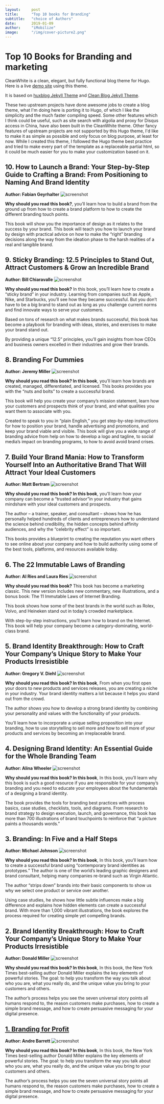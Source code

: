 ```yaml
---
layout:     post
title:      "Top 10 books for Branding"
subtitle:   "choice of Authors"
date:       2019-01-09
author:     "iMobilize"
image:      "/img/cover-picture2.png"
---
```


# Top 10 Books for Branding and marketing

CleanWhite is a clean, elegant, but fully functional blog theme for Hugo. Here is a live [demo site](https://zhaohuabing.com) using this theme.  

It is based on [huxblog Jekyll Theme](https://github.com/Huxpro/huxpro.github.io)
and [Clean Blog Jekyll Theme](https://github.com/BlackrockDigital/startbootstrap-clean-blog-jekyll).

These two upstream projects have done awesome jobs to create a blog theme, what I'm doing here is porting it to Hugo, of which I like the simplicity and the much faster compiling speed. Some other features which I think could be useful, such as site search with algolia and proxy for Disqus access in China, have also been built in the CleanWhite theme. Other fancy features of upstream projects are not supported by this Hugo theme, I'd like to make it as simple as possible and only focus on blog purpose, at least for now.
While I created this theme, I followed the Hugo theme best practice and tried to make every part of the template as a replaceable partial html, so it could be much easier for you to make your customization based on it.

## 10. How to Launch a Brand: Your Step-by-Step Guide to Crafting a Brand: From Positioning to Naming And Brand Identity

**Author: Fabian Geyrhalter**
![screenshot](/img/book-10.jpg)

**Why should you read this book?**, you’ll learn how to build a brand from the ground up from how to create a brand platform to how to create the different branding touch points.

This book will show you the importance of design as it relates to the success by your brand. This book will teach you how to launch your brand by design with practical advice on how to make the “right” branding decisions along the way from the ideation phase to the harsh realities of a real and tangible brand.

## 9. Sticky Branding: 12.5 Principles to Stand Out, Attract Customers & Grow an Incredible Brand

**Author: Bill Chiaravalle**
![screenshot](/img/book-9.jpg)

**Why should you read this book?** In this book, you’ll learn how to create a “sticky brand” in your industry. Learning from companies such as Apple, Nike, and Starbucks, you’ll see how they became successful. But you don’t have to be a big brand to stand out as long as you challenge current norms and find innovate ways to serve your customers.

Based on tons of research on what makes brands successful, this book has become a playbook for branding with ideas, stories, and exercises to make your brand stand out.

By providing a unique “12.5” principles, you’ll gain insights from how CEOs and business owners excelled in their industries and grow their brands.
## 8. Branding For Dummies

**Author: Jeremy Miller**
![screenshot](/img/book-8.jpg)

**Why should you read this book? In this book**, you’ll learn how brands are created, managed, differentiated, and licensed. This books provides you with the “nuts and bolts” to create a successful brand.

This book will help you create your company’s mission statement, learn how your customers and prospects think of your brand, and what qualities you want them to associate with you.

Created to speak to you in “plain English,” you get step-by-step instructions for how to position your brand, handle advertising and promotions, and keep your brand viable and visible. This book will give you a wide range of branding advice from help on how to develop a logo and tagline, to social media’s impact on branding programs, to how to avoid avoid brand crises.

## 7. Build Your Brand Mania: How to Transform Yourself Into an Authoritative Brand That Will Attract Your Ideal Customers

**Author: Matt Bertram**
![screenshot](/img/book-7.jpg)

**Why should you read this book? In this book**, you’ll learn how your company can become a “trusted advisor”in your industry that gains mindshare with your ideal customers and prospects.

The author – a trainer, speaker, and consultant – shows how he has personally helped hundreds of clients and entrepreneurs how to understand the science behind credibility, the hidden concepts behind affinity audiences, and why the “celebrity effect” is so important.

This books provides a blueprint to creating the reputation you want others to see online about your company and how to build authority using some of the best tools, platforms, and resources available today.

## 6. The 22 Immutable Laws of Branding

**Author:  Al Ries and Laura Ries**
![screenshot](/img/book-6.jpg)

**Why should you read this book?** This book has become a marketing classic. This new version includes new commentary, new illustrations, and a bonus book: The 11 Immutable Laws of Internet Branding. 

This book shows how some of the best brands in the world such as Rolex, Volvo, and Heineken stand out in today’s crowded marketplace.

With step-by-step instructions, you’ll learn how to brand on the Internet. This book will help your company become a category-dominating, world-class brand.


## 5. Brand Identity Breakthrough: How to Craft Your Company’s Unique Story to Make Your Products Irresistible

**Author: Gregory V. Diehl**
![screenshot](/img/book-5.jpg)

**Why should you read this book? In this book**, From when you first open your doors to new products and services releases, you are creating a niche in your industry. Your brand identity matters a lot because it helps you stand out from the crowd.

The author shows you how to develop a strong brand identity by combining your personality and values with the functionality of your products.

You’ll learn how to incorporate a unique selling proposition into your branding, how to use storytelling to sell more and how to sell more of your products and services by becoming an irreplaceable brand.

## 4. Designing Brand Identity: An Essential Guide for the Whole Branding Team

**Author: Alina Wheeler**
![screenshot](/img/book-4.jpg)

**Why should you read this book? In this book**, In this book, you’ll learn why this book is such a good resource if you are responsible for your company’s branding and you need to educate your employees about the fundamentals of a designing a brand identity.

The book provides the tools for branding best practices with process basics, case studies, checklists, tools, and diagrams. From research to brand strategy to design execution, launch, and governance, this book has more than 700 illustrations of brand touchpoints to reinforce that “a picture paints a thousands words.”

## 3. Branding: In Five and a Half Steps

**Author: Michael Johnson**
![screenshot](/img/book-3.jpg)

**Why should you read this book? In this book**, In this book, you’ll learn how to create a successful brand using “contemporary brand identities as prototypes.” The author is one of the world’s leading graphic designers and brand consultant, helping many companies re-brand such as Virgin Atlantic.

The author “strips down” brands into their basic components to show us why we select one product or service over another.

Using case studies, he shows how little subtle influences make a big difference and explains how hidden elements can create a successful brand. With more than 1,000 vibrant illustrations, the book explores the process required for creating simple yet compelling brands.

## 2. Brand Identity Breakthrough: How to Craft Your Company’s Unique Story to Make Your Products Irresistible

**Author: Donald Miller**
![screenshot](/img/book-2.jpg)

**Why should you read this book? In this book**, In this book, the New York Times best-selling author Donald Miller explains the key elements of powerful stories. The goal: to help you transform the way you talk about who you are, what you really do, and the unique value you bring to your customers and others.

The author’s process helps you see the seven universal story points all humans respond to, the reason customers make purchases, how to create a simple brand message, and how to create persuasive messaging for your digital presence.

##  [1. Branding for Profit](https://brandingforprofitbook.com/)

**Author: Andre Barrett**
![screenshot](/img/book-1.jpg)

**Why should you read this book? In this book**, In this book, the New York Times best-selling author Donald Miller explains the key elements of powerful stories. The goal: to help you transform the way you talk about who you are, what you really do, and the unique value you bring to your customers and others.

The author’s process helps you see the seven universal story points all humans respond to, the reason customers make purchases, how to create a simple brand message, and how to create persuasive messaging for your digital presence.
